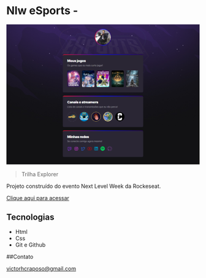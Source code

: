 # Nlw eSports - 

![preview](./.github/preview.png)

>Trilha Explorer

Projeto construído do evento Next Level Week da Rockeseat.

[Clique aqui para acessar](https://vhraposo.github.io/nlw/)

## Tecnologias 

- Html 
- Css
- Git e Github 


##Contato 

victorhcraposo@gmail.com 

